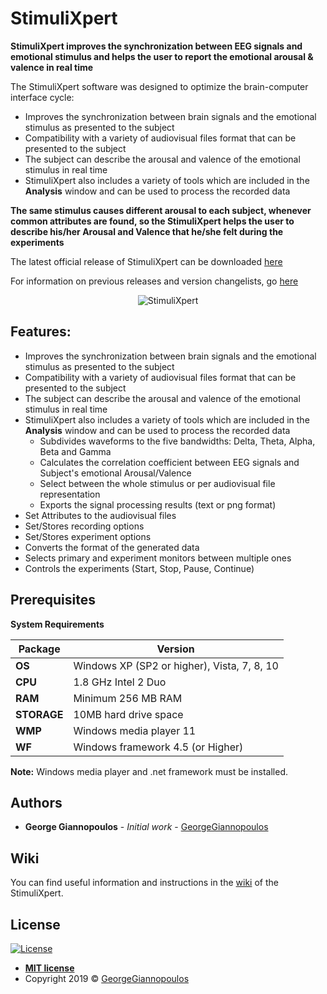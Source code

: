 # StimuliXpert

**StimuliXpert improves the synchronization between EEG signals and emotional stimulus and helps the user to report the emotional arousal & valence in real time**

The StimuliXpert software was designed to optimize the brain-computer interface cycle:
- Improves the synchronization between brain signals and the emotional stimulus as presented to the subject
- Compatibility with a variety of audiovisual files format that can be presented to the subject
- The subject can describe the arousal and valence of the emotional stimulus in real time
- StimuliXpert also includes a variety of tools which are included in the **Analysis** window and can be used to process the recorded data

**The same stimulus causes different arousal to each subject, whenever common attributes are found, so the StimuliXpert helps the user to describe his/her Arousal and Valence that he/she felt during the experiments**

The latest official release of StimuliXpert can be downloaded [here](https://github.com/GeorgeGiannopoulos/StimuliXpert/releases/tag/v1.0.0)

For information on previous releases and version changelists, go [here](https://github.com/GeorgeGiannopoulos/StimuliXpert/releases)

<p align="center">
  <img alt="StimuliXpert" src="https://raw.githubusercontent.com/wiki/GeorgeGiannopoulos/StimuliXpert/screenshots/main_window.png">
</p>

## Features:
- Improves the synchronization between brain signals and the emotional stimulus as presented to the subject
- Compatibility with a variety of audiovisual files format that can be presented to the subject
- The subject can describe the arousal and valence of the emotional stimulus in real time
- StimuliXpert also includes a variety of tools which are included in the **Analysis** window and can be used to process the recorded data
  - Subdivides waveforms to the five bandwidths: Delta, Theta, Alpha, Beta and Gamma
  - Calculates the correlation coefficient between EEG signals and Subject's emotional Arousal/Valence
  - Select between the whole stimulus or per audiovisual file representation
  - Exports the signal processing results (text or png format)
- Set Attributes to the audiovisual files
- Set/Stores recording options
- Set/Stores experiment options
- Converts the format of the generated data
- Selects primary and experiment monitors between multiple ones
- Controls the experiments (Start, Stop, Pause, Continue)

## Prerequisites
**System Requirements**

| Package     | Version                                     |
|-------------|---------------------------------------------|
| **OS**      | Windows XP (SP2 or higher), Vista, 7, 8, 10 |
| **CPU**     | 1.8 GHz Intel 2 Duo                         |
| **RAM**     | Minimum 256 MB RAM                          |
| **STORAGE** | 10MB hard drive space                       |
| **WMP**     | Windows media player 11                     |
| **WF**      | Windows framework 4.5 (or Higher)           |

**Note:** Windows media player and .net framework must be installed.

## Authors

* **George Giannopoulos** - *Initial work* - [GeorgeGiannopoulos](https://github.com/GeorgeGiannopoulos)

## Wiki
You can find useful information and instructions in the [wiki](https://github.com/GeorgeGiannopoulos/StimuliXpert/wiki) of the StimuliXpert.

## License

[![License](http://img.shields.io/:license-mit-blue.svg?style=flat-square)](http://badges.mit-license.org)

- **[MIT license](http://opensource.org/licenses/mit-license.php)**
- Copyright 2019 © [GeorgeGiannopoulos](https://github.com/GeorgeGiannopoulos/StimuliXpert/blob/master/StimuliXpert/LICENSE)
